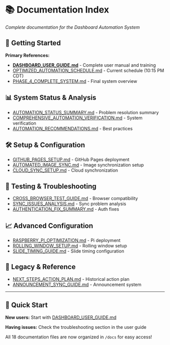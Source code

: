 # 📚 Documentation Index

*Complete documentation for the Dashboard Automation System*

## 🚀 Getting Started

**Primary References:**
- **[DASHBOARD_USER_GUIDE.md](DASHBOARD_USER_GUIDE.md)** - Complete user manual and training
- [OPTIMIZED_AUTOMATION_SCHEDULE.md](OPTIMIZED_AUTOMATION_SCHEDULE.md) - Current schedule (10:15 PM CDT)
- [PHASE_4_COMPLETE_SYSTEM.md](PHASE_4_COMPLETE_SYSTEM.md) - Final system overview

## 📊 System Status & Analysis

- [AUTOMATION_STATUS_SUMMARY.md](AUTOMATION_STATUS_SUMMARY.md) - Problem resolution summary
- [COMPREHENSIVE_AUTOMATION_VERIFICATION.md](COMPREHENSIVE_AUTOMATION_VERIFICATION.md) - System verification
- [AUTOMATION_RECOMMENDATIONS.md](AUTOMATION_RECOMMENDATIONS.md) - Best practices

## 🛠️ Setup & Configuration

- [GITHUB_PAGES_SETUP.md](GITHUB_PAGES_SETUP.md) - GitHub Pages deployment
- [AUTOMATED_IMAGE_SYNC.md](AUTOMATED_IMAGE_SYNC.md) - Image synchronization setup
- [CLOUD_SYNC_SETUP.md](CLOUD_SYNC_SETUP.md) - Cloud synchronization

## 🧪 Testing & Troubleshooting

- [CROSS_BROWSER_TEST_GUIDE.md](CROSS_BROWSER_TEST_GUIDE.md) - Browser compatibility
- [SYNC_ISSUES_ANALYSIS.md](SYNC_ISSUES_ANALYSIS.md) - Sync problem analysis
- [AUTHENTICATION_FIX_SUMMARY.md](AUTHENTICATION_FIX_SUMMARY.md) - Auth fixes

## 📈 Advanced Configuration

- [RASPBERRY_PI_OPTIMIZATION.md](RASPBERRY_PI_OPTIMIZATION.md) - Pi deployment
- [ROLLING_WINDOW_SETUP.md](ROLLING_WINDOW_SETUP.md) - Rolling window setup
- [SLIDE_TIMING_GUIDE.md](SLIDE_TIMING_GUIDE.md) - Slide timing configuration

## 🔧 Legacy & Reference

- [NEXT_STEPS_ACTION_PLAN.md](NEXT_STEPS_ACTION_PLAN.md) - Historical action plan
- [ANNOUNCEMENT_SYNC_GUIDE.md](ANNOUNCEMENT_SYNC_GUIDE.md) - Announcement system

---

## 🎯 Quick Start

**New users:** Start with [DASHBOARD_USER_GUIDE.md](DASHBOARD_USER_GUIDE.md)

**Having issues:** Check the troubleshooting section in the user guide

All 18 documentation files are now organized in `/docs` for easy access!
